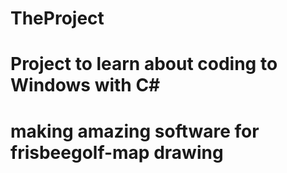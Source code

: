 # TheProject
# 
# Project to learn about coding to Windows with C#
# making amazing software for frisbeegolf-map drawing
